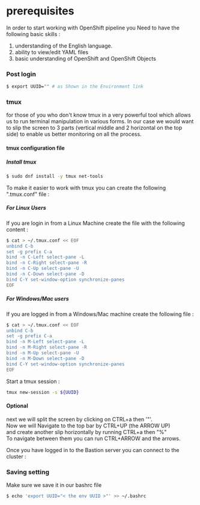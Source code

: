 # prerequisites

In order to start working with OpenShift pipeline you Need to have the following basic skills :

  1. understanding of the English language.
  2. ability to view/edit YAML files
  3. basic understanding of OpenShift and OpenShift Objects


### Post login

```bash
$ export UUID="" # as Shown in the Environment link
```
### tmux

for those of you who don't know tmux in a very powerful tool which allows us to run terminal manipulation in various forms. In our case we would want to slip the screen to 3 parts (vertical middle and 2 horizontal on the top side) to enable us better monitoring on all the process.

#### tmux configuration file

##### Install tmux
```bash
$ sudo dnf install -y tmux net-tools
```

To make it easier to work with tmux you can create the following ".tmux.conf" file :

##### For Linux Users

If you are login in from a Linux Machine create the file with the following content :

```bash
$ cat > ~/.tmux.conf << EOF
unbind C-b
set -g prefix C-a
bind -n C-Left select-pane -L
bind -n C-Right select-pane -R
bind -n C-Up select-pane -U
bind -n C-Down select-pane -D
bind C-Y set-window-option synchronize-panes
EOF
```

##### For Windows/Mac users

If you are logged in from a Windows/Mac machine create the following file :

```bash
$ cat > ~/.tmux.conf << EOF
unbind C-b
set -g prefix C-a
bind -n M-Left select-pane -L
bind -n M-Right select-pane -R
bind -n M-Up select-pane -U
bind -n M-Down select-pane -D
bind C-Y set-window-option synchronize-panes
EOF
```

Start a tmux session :

```bash
tmux new-session -s ${UUID}
```


#### Optional
next we will split the screen by clicking on CTRL+a then '"'.  
Now we will Navigate to the top bar by CTRL+UP (the ARROW UP)  
and create another slip horizontally by running CTRL+a then "%"  
To navigate between them you can run CTRL+ARROW and the arrows.  

Once you have logged in to the Bastion server you can connect to the cluster :

### Saving setting

Make sure we save it in our bashrc file
```bash
$ echo 'export UUID="< the env UUID >"' >> ~/.bashrc
```